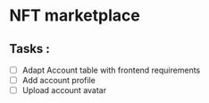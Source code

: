 # NFT marketplace

## Tasks :

 - [ ] Adapt Account table with frontend requirements 
 - [ ] Add account profile
 - [ ] Upload account avatar